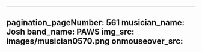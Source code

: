 ------
pagination_pageNumber: 561
musician_name: Josh
band_name: PAWS
img_src: images/musician0570.png
onmouseover_src: 
------